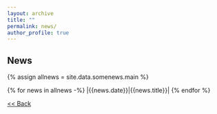 ```yaml
---
layout: archive
title: ""
permalink: news/
author_profile: true
---
```



  <h2>News</h2>
{% assign allnews = site.data.somenews.main %}

{% for news in allnews -%}
|{{news.date}}|{{news.title}}|
{% endfor %}

[ << Back](https://priyanka-mondal.github.io/)
